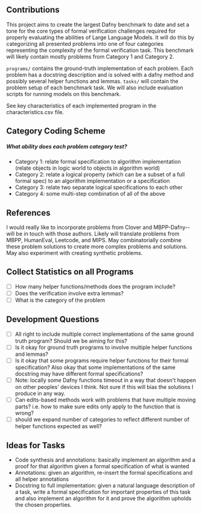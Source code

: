 ## Contributions
This project aims to create the largest Dafny benchmark to date and set a tone for the core types of formal verification challenges required for properly evaluating the abilities of Large Language Models. It will do this by categorizing all presented problems into one of four categories representing the complexity of the formal verification task. This benchmark will likely contain mostly problems from Category 1 and Category 2.

`programs/` contains the ground-truth implementation of each problem. Each problem has a docstring description and is solved with a dafny method and possibly several helper functions and lemmas. `tasks/` will contain the problem setup of each benchmark task. We will also include evaluation scripts for running models on this benchmark.

See key characteristics of each implemented program in the characteristics.csv file.

## Category Coding Scheme
##### What ability does each problem category test?
* Category 1: relate formal specification to algorithm implementation (relate objects in logic world to objects in algorithm world)
* Category 2: relate a logical property (which can be a subset of a full formal spec) to an algorithm implementation or a specification
* Category 3: relate two separate logical specifications to each other
* Category 4: some multi-step combination of all of the above

## References
I would really like to incorporate problems from Clover and MBPP-Dafny-- will be in touch with those authors.
Likely will translate problems from MBPP, HumanEval, Leetcode, and MIPS. May combinatorially combine these problem solutions to create more complex problems and solutions. 
May also experiment with creating synthetic problems.

## Collect Statistics on all Programs
- [ ] How many helper functions/methods does the program include?
- [ ] Does the verification involve extra lemmas?
- [ ] What is the category of the problem

## Development Questions
- [ ] All right to include multiple correct implementations of the same ground truth program? Should we be aiming for this?
- [ ] Is it okay for ground truth programs to involve multiple helper functions and lemmas? 
- [ ] Is it okay that some programs require helper functions for their formal specification? Also okay that some implementations of the same docstring may have different formal specifications?
- [ ] Note: locally some Dafny functions timeout in a way that doesn't happen on other peoples' devices I think. Not sure if this will bias the solutions I produce in any way.
- [ ] Can edits-based methods work with problems that have multiple moving parts? i.e. how to make sure edits only apply to the function that is wrong?
- [ ] should we expand number of categories to reflect different number of helper functions expected as well?

## Ideas for Tasks
- Code synthesis and annotations: basically implement an algorithm and a proof for that algorithm given a formal specification of what is wanted
- Annotations: given an algorithm, re-insert the formal specifications and all helper annotations
- Docstring to full implementation: given a natural language description of a task, write a formal specification for important properties of this task and also implement an algorithm for it and prove the algorithm upholds the chosen properties.